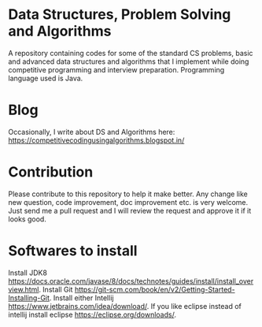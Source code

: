 # Data Structures, Problem Solving and Algorithms
A repository containing codes for some of the standard CS problems, basic and advanced data structures and algorithms that I implement while doing competitive programming and interview preparation.
Programming language used is Java.

# Blog
Occasionally, I write about DS and Algorithms here: https://competitivecodingusingalgorithms.blogspot.in/

# Contribution
Please contribute to this repository to help it make better. Any change like new question, code improvement, doc improvement etc. is very welcome. Just send me a pull request and I will review the request and approve it if it looks good.

# Softwares to install
Install JDK8 https://docs.oracle.com/javase/8/docs/technotes/guides/install/install_overview.html. Install Git https://git-scm.com/book/en/v2/Getting-Started-Installing-Git. Install either Intellij https://www.jetbrains.com/idea/download/. If you like eclipse instead of intellij install eclipse https://eclipse.org/downloads/.
